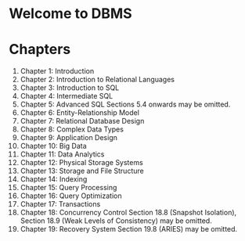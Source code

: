 # Welcome to DBMS

# **Chapters**

1. Chapter 1: Introduction
2. Chapter 2: Introduction to Relational Languages
3. Chapter 3: Introduction to SQL
4. Chapter 4: Intermediate SQL
5. Chapter 5: Advanced SQL
   Sections 5.4 onwards may be omitted.
6. Chapter 6: Entity-Relationship Model
7. Chapter 7: Relational Database Design
8. Chapter 8: Complex Data Types
9. Chapter 9: Application Design
10. Chapter 10: Big Data
11. Chapter 11: Data Analytics
12. Chapter 12: Physical Storage Systems
13. Chapter 13: Storage and File Structure
14. Chapter 14: Indexing
15. Chapter 15: Query Processing
16. Chapter 16: Query Optimization
17. Chapter 17: Transactions
18. Chapter 18: Concurrency Control
    Section 18.8 (Snapshot Isolation), Section 18.9 (Weak Levels of Consistency) may be omitted.
19. Chapter 19: Recovery System
    Section 19.8 (ARIES) may be omitted.

